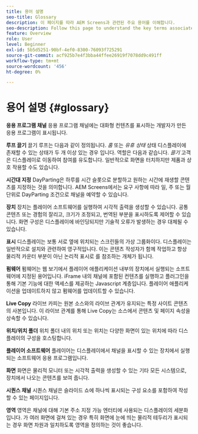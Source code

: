 ```yaml
---
title: 용어 설명
seo-title: Glossary
description: 이 페이지를 따라 AEM Screens과 관련된 주요 용어를 이해합니다.
seo-description: Follow this page to understand the key terms associated with AEM Screens.
feature: Overview
role: User
level: Beginner
exl-id: 5b5d5251-90bf-4ef0-8300-76093f725291
source-git-commit: acf925b7e4f3bba44ffee26919f7078dd9c491ff
workflow-type: tm+mt
source-wordcount: '456'
ht-degree: 0%

---
```


# 용어 설명 {#glossary}

**응용 프로그램 채널** 응용 프로그램 채널에는 대화형 컨텐츠를 표시하는 개발자가 만든 응용 프로그램이 표시됩니다.

**루프 끌기** 끌기 루프는 다음과 같이 정의됩니다. *홈* 또는 *유휴 상태* 상태 디스플레이에 존재할 수 있는 상태가 두 개 이상 있는 경우 입니다. 역할은 다음과 같습니다. *끌기* 고객은 디스플레이로 이동하여 참여를 유도합니다. 일반적으로 화면을 터치하지만 제품과 상호 작용할 수도 있습니다.

**시간대 지정** DayParting은 하루를 시간 슬롯으로 분할하고 원하는 시간에 재생할 콘텐츠를 지정하는 것을 의미합니다. AEM Screens에서는 요구 사항에 따라 일, 주 또는 월 단위로 DayParting 조건으로 채널을 예약할 수 있습니다.

**장치** 장치는 플레이어 소프트웨어를 실행하여 시각적 출력을 생성할 수 있습니다. 공통 콘텐츠 또는 경험의 잘리고, 크기가 조정되고, 번역된 부분을 표시하도록 제어할 수 있습니다. 화면 구성은 디스플레이에 바인딩되지만 기술적 오류가 발생하는 경우 대체될 수 있습니다.

**표시** 디스플레이는 보통 서로 옆에 위치되는 스크린들의 가상 그룹화이다. 디스플레이는 일반적으로 설치와 관련하여 영구적입니다. 이는 콘텐츠 작성자가 함께 작업하고 항상 물리적 카운터 부분이 아닌 논리적 표시로 를 참조하는 개체가 됩니다.

**펌웨어** 펌웨어는 웹 보기에서 플레이어 애플리케이션 내부의 장치에서 실행되는 소프트웨어에 지정된 용어입니다. iFrame 내의 채널에 포함된 컨텐츠를 실행하고 플러그인을 통해 기본 기능에 대한 액세스를 제공하는 Javascript 계층입니다. 플레이어 애플리케이션을 업데이트하지 않고 펌웨어를 업데이트할 수 있습니다.

**Live Copy** 라이브 카피는 원본 소스와의 라이브 관계가 유지되는 특정 사이트 콘텐츠의 사본입니다. 이 라이브 관계를 통해 Live Copy는 소스에서 콘텐츠 및 페이지 속성을 상속할 수 있습니다.

**위치/위치 폴더** 위치 폴더 내의 위치 또는 위치는 다양한 화면이 있는 위치에 따라 디스플레이의 구성을 호스팅합니다.

**플레이어 소프트웨어** 플레이어는 디스플레이에서 채널을 표시할 수 있는 장치에서 실행되는 소프트웨어 응용 프로그램입니다.

**화면** 화면은 물리적 모니터 또는 시각적 출력을 생성할 수 있는 기타 모든 시스템으로, 장치에서 나오는 콘텐츠를 보여 줍니다.

**시퀀스 채널** 시퀀스 채널은 슬라이드 쇼에 하나씩 표시되는 구성 요소를 포함하여 작성할 수 있는 페이지입니다.

**영역** 영역은 채널에 대해 기본 주소 지정 가능 엔터티에 사용되는 디스플레이의 세분화입니다. 가 여러 화면에 걸쳐 있는 경우 특히 화면에 눈에 띄는 물리적 테두리가 표시되는 경우 화면 차원과 일치하도록 영역을 정의하는 것이 좋습니다.
